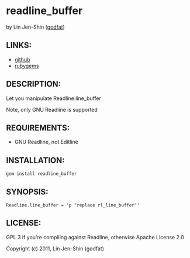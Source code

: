 # readline_buffer

by Lin Jen-Shin ([godfat](http://godfat.org))

## LINKS:

* [github](https://github.com/godfat/readline_buffer)
* [rubygems](http://rubygems.org/gems/readline_buffer)

## DESCRIPTION:

Let you manipulate Readline.line_buffer

Note, only GNU Readline is supported

## REQUIREMENTS:

* GNU Readline, not Editline

## INSTALLATION:

    gem install readline_buffer

## SYNOPSIS:

    Readline.line_buffer = 'p "replace rl_line_buffer"'

## LICENSE:

GPL 3 if you're compiling against Readline,
otherwise Apache License 2.0

Copyright (c) 2011, Lin Jen-Shin (godfat)
